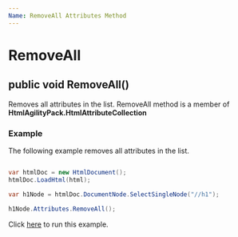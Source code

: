 ```yaml
---
Name: RemoveAll Attributes Method
---
```


# RemoveAll

## public void RemoveAll()

Removes all attributes in the list. RemoveAll method is a member of **HtmlAgilityPack.HtmlAttributeCollection**

### Example

The following example removes all attributes in the list.

```csharp

var htmlDoc = new HtmlDocument();
htmlDoc.LoadHtml(html);

var h1Node = htmlDoc.DocumentNode.SelectSingleNode("//h1");
		
h1Node.Attributes.RemoveAll();

```

Click [here](https://dotnetfiddle.net/t8oy4u) to run this example.

